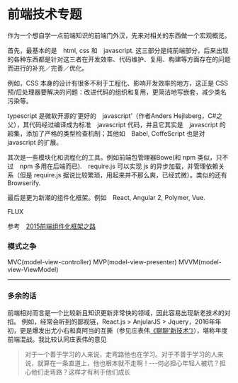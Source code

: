 # 前端技术专题

作为一个想自学一点前端知识的前端门外汉，先来对相关的东西做一个宏观概览。

首先，最基本的是　html, css 和　javascript. 这三部分是纯前端部分，后来出现的各种东西都是针对这三者在开发效率、代码维护、复用、构建等方面存在的问题而进行的补充／完善／优化。

例如，CSS 本身的设计有很多不利于工程化、影响开发效率的地方，这正是 CSS 预/后处理器要解决的问题：改进代码的组织和复用，更简洁地写嵌套，减少类名污染等。

typescript 是微软开源的‘更好的　javascript’（作者Anders Hejlsberg，C#之父），其代码经过编译成为标准　javascript 代码，并且它其实是　javascript 的超集，添加了严格的类型检查机制；其他如　Babel, CoffeScript 也是对　javascript 的扩展。

其次是一些模块化和流程化的工具。例如前端包管理器Bowe(和 npm 类似，只不过　npm 多用在后端而已).　require.js 可以实现 js 的异步加载，并管理依赖关系（但是 require.js 据说比较繁琐，用起来并不那么爽，已经式微）。类似的还有 Browserify.


最后是更为新潮的组件化框架。例如　React, Angular 2,  Polymer, Vue.

FLUX

参考　[2015前端组件化框架之路](http://www.cnblogs.com/aoldman/p/4445168.html)

### 模式之争

MVC(model-view-controller)
MVP(model-view-presenter)
MVVM(model-view-ViewModel)






---
### 多余的话

前端相对而言是一个比较新且知识更新非常快的领域，因此容易出现新老技术的对掐。
例如，经常会听到的鄙视链，React.js > AnjularJS > Jquery，2016年年初，更是爆发出尤小右和真阿当的互撕（参见庄表伟[《聊聊‘新技术’》](http://www.jianshu.com/p/e1425f186e3d?utm_campaign=haruki&utm_content=note&utm_medium=reader_share&utm_source=weibo)），堪称年度前端混战。我比较认同庄表伟的意见
>对于一个善于学习的人来说，走弯路他也在学习。对于不善于学习的人来说，就算在一条直道上，他也根本就不走啊！---何必担心年轻人被坑？担心他们走弯路？这样才有利于他们成长





